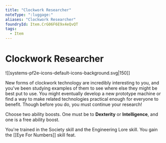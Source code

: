 ```yaml
---
title: "Clockwork Researcher"
noteType: ":luggage:"
aliases: "Clockwork Researcher"
foundryId: Item.CrG06F6E9x4eQvQT
tags:
  - Item
---
```


# Clockwork Researcher
![[systems-pf2e-icons-default-icons-background.svg|150]]

New forms of clockwork technology are incredibly interesting to you, and you've been studying examples of them to see where else they might be best put to use. You might eventually develop a new prototype machine or find a way to make related technologies practical enough for everyone to benefit. Though before you do, you must continue your research!

Choose two ability boosts. One must be to **Dexterity** or **Intelligence**, and one is a free ability boost.

You're trained in the Society skill and the Engineering Lore skill. You gain the [[Eye For Numbers]] skill feat.
